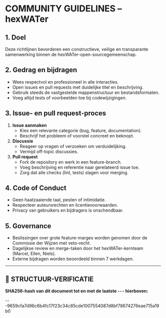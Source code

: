 # COMMUNITY GUIDELINES – hexWATer

## 1. Doel
Deze richtlijnen bevorderen een constructieve, veilige en transparante samenwerking binnen de hexWATer-open-sourcegemeenschap.

## 2. Gedrag en bijdragen
- Wees respectvol en professioneel in alle interacties.  
- Open issues en pull requests met duidelijke titel en beschrijving.  
- Gebruik steeds de vastgestelde mappenstructuur en bestandsformaten.  
- Voeg altijd tests of voorbeelden toe bij codewijzigingen.

## 3. Issue- en pull request-proces
1. **Issue aanmaken**  
   - Kies een relevante categorie (bug, feature, documentation).  
   - Beschrijf het probleem of voorstel concreet en beknopt.  
2. **Discus­sie**  
   - Reageer op vragen of verzoeken om verduidelijking.  
   - Vermijd off-topic discussies.  
3. **Pull request**  
   - Fork de repository en werk in een feature-branch.  
   - Voeg beschrijving en referentie naar gerelateerd issue toe.  
   - Zorg dat alle checks (lint, tests) slagen voor merging.

## 4. Code of Conduct
- Geen haatzaaiende taal, pesten of intimidatie.  
- Respecteer auteursrechten en licentievoorwaarden.  
- Privacy van gebruikers en bijdragers is onschendbaar.

## 5. Governance
- Beslissingen over grote feature-marges worden genomen door de Commissie der Wijzen met veto-recht.  
- Dagelijkse review en merge-taken door het hexWATer-kernteam (Marcel, Ellen, Niels).  
- Externe bijdragen worden beoordeeld binnen 7 werkdagen.

---

## 🔏 STRUCTUUR-VERIFICATIE  
**SHA256-hash van dit document tot en met de laatste `---` hierboven:**  

---9659cfa7d96c6b4fc17f23c34c85cde1007554087d8bf78674276eae715a19b0
